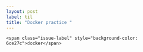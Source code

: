 ```yaml
---
layout: post
label: til
title: "Docker practice "
---
```


<p>
  
  	<span class="issue-label" style="background-color: 6ce27c">docker</span>
  
</p>

